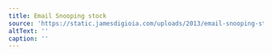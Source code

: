 ```yaml
---
title: Email Snooping stock
source: 'https://static.jamesdigioia.com/uploads/2013/email-snooping-stock.jpg'
altText: ''
caption: ''
---
```


